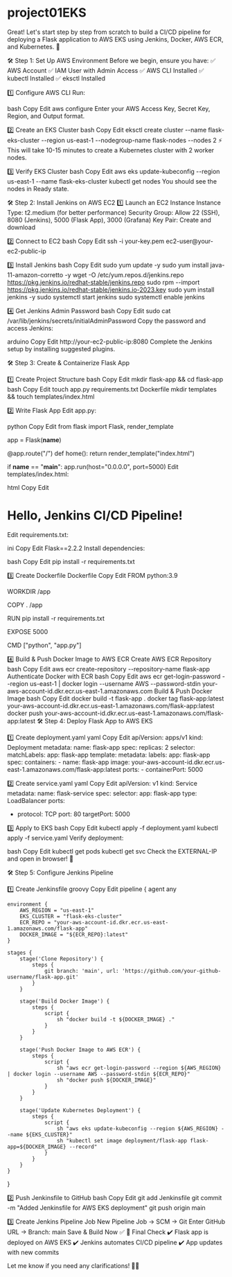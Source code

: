 # project01EKS


Great! Let's start step by step from scratch to build a CI/CD pipeline for deploying a Flask application to AWS EKS using Jenkins, Docker, AWS ECR, and Kubernetes. 🚀

🛠️ Step 1: Set Up AWS Environment
Before we begin, ensure you have:
✅ AWS Account
✅ IAM User with Admin Access
✅ AWS CLI Installed
✅ kubectl Installed
✅ eksctl Installed

1️⃣ Configure AWS CLI
Run:

bash
Copy
Edit
aws configure
Enter your AWS Access Key, Secret Key, Region, and Output format.

2️⃣ Create an EKS Cluster
bash
Copy
Edit
eksctl create cluster --name flask-eks-cluster --region us-east-1 --nodegroup-name flask-nodes --nodes 2
⚡ This will take 10-15 minutes to create a Kubernetes cluster with 2 worker nodes.

3️⃣ Verify EKS Cluster
bash
Copy
Edit
aws eks update-kubeconfig --region us-east-1 --name flask-eks-cluster
kubectl get nodes
You should see the nodes in Ready state.

🛠️ Step 2: Install Jenkins on AWS EC2
1️⃣ Launch an EC2 Instance
Instance Type: t2.medium (for better performance)
Security Group: Allow 22 (SSH), 8080 (Jenkins), 5000 (Flask App), 3000 (Grafana)
Key Pair: Create and download

2️⃣ Connect to EC2
bash
Copy
Edit
ssh -i your-key.pem ec2-user@your-ec2-public-ip

3️⃣ Install Jenkins
bash
Copy
Edit
sudo yum update -y
sudo yum install java-11-amazon-corretto -y
wget -O /etc/yum.repos.d/jenkins.repo https://pkg.jenkins.io/redhat-stable/jenkins.repo
sudo rpm --import https://pkg.jenkins.io/redhat-stable/jenkins.io-2023.key
sudo yum install jenkins -y
sudo systemctl start jenkins
sudo systemctl enable jenkins

4️⃣ Get Jenkins Admin Password
bash
Copy
Edit
sudo cat /var/lib/jenkins/secrets/initialAdminPassword
Copy the password and access Jenkins:

arduino
Copy
Edit
http://your-ec2-public-ip:8080
Complete the Jenkins setup by installing suggested plugins.

🛠️ Step 3: Create & Containerize Flask App

1️⃣ Create Project Structure
bash
Copy
Edit
mkdir flask-app && cd flask-app
bash
Copy
Edit
touch app.py requirements.txt Dockerfile
mkdir templates && touch templates/index.html

2️⃣ Write Flask App
Edit app.py:

python
Copy
Edit
from flask import Flask, render_template

app = Flask(__name__)

@app.route("/")
def home():
    return render_template("index.html")

if __name__ == "__main__":
    app.run(host="0.0.0.0", port=5000)
Edit templates/index.html:

html
Copy
Edit
<!DOCTYPE html>
<html>
<head>
    <title>Flask App on AWS EKS</title>
</head>
<body>
    <h1>Hello, Jenkins CI/CD Pipeline!</h1>
</body>
</html>
Edit requirements.txt:

ini
Copy
Edit
Flask==2.2.2
Install dependencies:

bash
Copy
Edit
pip install -r requirements.txt

3️⃣ Create Dockerfile
Dockerfile
Copy
Edit
FROM python:3.9

WORKDIR /app

COPY . /app

RUN pip install -r requirements.txt

EXPOSE 5000

CMD ["python", "app.py"]

4️⃣ Build & Push Docker Image to AWS ECR
Create AWS ECR Repository
bash
Copy
Edit
aws ecr create-repository --repository-name flask-app
Authenticate Docker with ECR
bash
Copy
Edit
aws ecr get-login-password --region us-east-1 | docker login --username AWS --password-stdin your-aws-account-id.dkr.ecr.us-east-1.amazonaws.com
Build & Push Docker Image
bash
Copy
Edit
docker build -t flask-app .
docker tag flask-app:latest your-aws-account-id.dkr.ecr.us-east-1.amazonaws.com/flask-app:latest
docker push your-aws-account-id.dkr.ecr.us-east-1.amazonaws.com/flask-app:latest
🛠️ Step 4: Deploy Flask App to AWS EKS

1️⃣ Create deployment.yaml
yaml
Copy
Edit
apiVersion: apps/v1
kind: Deployment
metadata:
  name: flask-app
spec:
  replicas: 2
  selector:
    matchLabels:
      app: flask-app
  template:
    metadata:
      labels:
        app: flask-app
    spec:
      containers:
      - name: flask-app
        image: your-aws-account-id.dkr.ecr.us-east-1.amazonaws.com/flask-app:latest
        ports:
        - containerPort: 5000
        
2️⃣ Create service.yaml
yaml
Copy
Edit
apiVersion: v1
kind: Service
metadata:
  name: flask-service
spec:
  selector:
    app: flask-app
  type: LoadBalancer
  ports:
  - protocol: TCP
    port: 80
    targetPort: 5000
    
3️⃣ Apply to EKS
bash
Copy
Edit
kubectl apply -f deployment.yaml
kubectl apply -f service.yaml
Verify deployment:

bash
Copy
Edit
kubectl get pods
kubectl get svc
Check the EXTERNAL-IP and open in browser! 🎉

🛠️ Step 5: Configure Jenkins Pipeline

1️⃣ Create Jenkinsfile
groovy
Copy
Edit
pipeline {
    agent any

    environment {
        AWS_REGION = "us-east-1"
        EKS_CLUSTER = "flask-eks-cluster"
        ECR_REPO = "your-aws-account-id.dkr.ecr.us-east-1.amazonaws.com/flask-app"
        DOCKER_IMAGE = "${ECR_REPO}:latest"
    }

    stages {
        stage('Clone Repository') {
            steps {
                git branch: 'main', url: 'https://github.com/your-github-username/flask-app.git'
            }
        }

        stage('Build Docker Image') {
            steps {
                script {
                    sh "docker build -t ${DOCKER_IMAGE} ."
                }
            }
        }

        stage('Push Docker Image to AWS ECR') {
            steps {
                script {
                    sh "aws ecr get-login-password --region ${AWS_REGION} | docker login --username AWS --password-stdin ${ECR_REPO}"
                    sh "docker push ${DOCKER_IMAGE}"
                }
            }
        }

        stage('Update Kubernetes Deployment') {
            steps {
                script {
                    sh "aws eks update-kubeconfig --region ${AWS_REGION} --name ${EKS_CLUSTER}"
                    sh "kubectl set image deployment/flask-app flask-app=${DOCKER_IMAGE} --record"
                }
            }
        }
    }
}

2️⃣ Push Jenkinsfile to GitHub
bash
Copy
Edit
git add Jenkinsfile
git commit -m "Added Jenkinsfile for AWS EKS deployment"
git push origin main

3️⃣ Create Jenkins Pipeline Job
New Pipeline Job → SCM → Git
Enter GitHub URL → Branch: main
Save & Build Now ✅
🎯 Final Check
✔️ Flask app is deployed on AWS EKS
✔️ Jenkins automates CI/CD pipeline
✔️ App updates with new commits

Let me know if you need any clarifications! 🚀🔥
